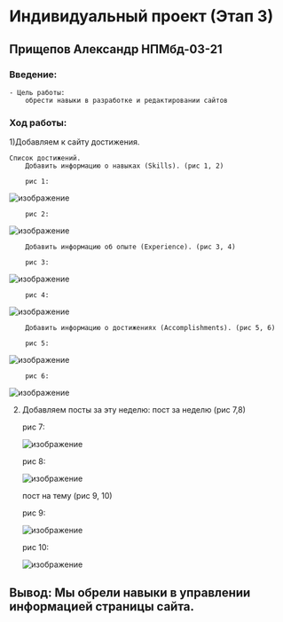 # Индивидуальный проект (Этап 3)
## Прищепов Александр НПМбд-03-21
### Введение:
    - Цель работы: 
        обрести навыки в разработке и редактировании сайтов
### Ход работы:
1)Добавляем к сайту достижения.

    Список достижений.
        Добавить информацию о навыках (Skills). (рис 1, 2)
        
        рис 1:
        
   ![изображение](https://user-images.githubusercontent.com/104249657/168430209-7a10cdf4-a737-4fea-8a59-2c30d8edb7ec.png)

        рис 2:
        
   ![изображение](https://user-images.githubusercontent.com/104249657/168430220-0a1ebc24-ca76-4f21-84b2-a5799ba5f02e.png)

        Добавить информацию об опыте (Experience). (рис 3, 4)
        
        рис 3:
        
   ![изображение](https://user-images.githubusercontent.com/104249657/168430236-f569f5dd-7c63-4bad-bc4c-07580ffb2a3c.png)

        рис 4:
        
   ![изображение](https://user-images.githubusercontent.com/104249657/168430243-cc32f295-d8ce-49d6-9e52-7817595e5503.png)

        Добавить информацию о достижениях (Accomplishments). (рис 5, 6)
        
        рис 5:
        
   ![изображение](https://user-images.githubusercontent.com/104249657/168430265-8d7445e9-6129-4dd6-a31a-b423913ddc67.png)

        рис 6:
        
   ![изображение](https://user-images.githubusercontent.com/104249657/168430294-230c44d5-0764-4070-93ee-8c4a350792ba.png)

2) Добавляем посты за эту неделю:
    пост за неделю (рис 7,8)
    
    рис 7:
    
    ![изображение](https://user-images.githubusercontent.com/104249657/168430332-97d44735-0416-4f88-b561-a428ee315c76.png)
    
    рис 8:
    
    ![изображение](https://user-images.githubusercontent.com/104249657/168430347-bbd88909-9d13-4fe8-b28c-11ea53b53f48.png)
    
    пост на тему (рис 9, 10)
    
    рис 9:
    
    ![изображение](https://user-images.githubusercontent.com/104249657/168430362-0220ac9f-140a-4c2c-ba91-cd34fceacbd4.png)
    
    рис 10:
    
    ![изображение](https://user-images.githubusercontent.com/104249657/168430374-1de3cb09-997c-497a-8c0c-b0f54f7aa1ef.png)

## Вывод: Мы обрели навыки в управлении информацией страницы сайта.
    
    
